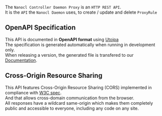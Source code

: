 The `Nanocl Controller Daemon Proxy` is an `HTTP REST API`.<br />
It is the `API` the `Nanocl Daemon` uses, to create / update and delete `ProxyRule`

## OpenAPI Specification
This API is documented in **OpenAPI format** using [Utoipa](https://github.com/juhaku/utoipa)<br />
The specification is generated automatically when running in development only.<br />
When releasing a version, the generated file is transfered to our [Documentation](https://github.com/next-hat/documentation).


## Cross-Origin Resource Sharing
This API features Cross-Origin Resource Sharing (CORS) implemented in compliance with  [W3C spec](https://www.w3.org/TR/cors/).<br />
And that allows cross-domain communication from the browser.<br />
All responses have a wildcard same-origin which makes them completely public and accessible to everyone, including any code on any site.
